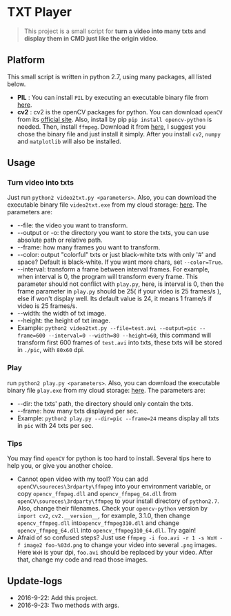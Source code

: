 # TXT Player
> This project is a small script for **turn a video into many txts and display them in CMD just like the origin video**.

## Platform
This small script is written in python 2.7, using many packages, all listed below.
* **PIL** : You can install `PIL` by executing an executable binary file from [here](http://effbot.org/media/downloads/PIL-1.1.7.win32-py2.7.exe).
* **cv2** : cv2 is the openCV packages for python. You can download `openCV` from its [official site](http://opencv.org/). Also, install by pip `pip install opencv-python` is needed. Then, install `ffmpeg`. Download it from [here](http://ffmpeg.org/), I suggest you chose the binary file and just install it simply. After you install `cv2`, `numpy` and `matplotlib` will also be installed.

## Usage
### Turn video into txts
Just run `python2 video2txt.py <parameters>`. Also, you can download the executable binary file `video2txt.exe` from my cloud storage: [here](http://7xktmz.com1.z0.glb.clouddn.com/video2txt.exe). The parameters are:
* --file: the video you want to transform.
* --output or -o: the directory you want to store the txts, you can use absolute path or relative path.
* --frame: how many frames you want to transform.
* --color: output "colorful" txts or just black-white txts with only '#' and space? Default is black-white. If you want more chars, set `--color=True`.
* --interval: transform a frame between interval frames. For example, when interval is 0, the program will transform every frame. This parameter should not conflict with `play.py`, here, is interval is 0, then the frame parameter in `play.py` should be 25( if your video is 25 frames/s ), else if won't display well. Its default value is 24, it means 1 frame/s if video is 25 frames/s.
* --width: the width of txt image.
* --height: the height of txt image.
* Example: `python2 video2txt.py --file=test.avi --output=pic --frame=600 --interval=0 --width=80 --height=60`, this command will transform first 600 frames of `test.avi` into txts, these txts will be stored in `./pic`, with `80x60` dpi.

### Play
run `python2 play.py <parameters>`. Also, you can download the executable binary file `play.exe` from my cloud storage: [here](http://7xktmz.com1.z0.glb.clouddn.com/play.exe). The parameters are:
* --dir: the txts' path, the directory should only contain the txts.
* --frame: how many txts displayed per sec.
* Example: `python2 play.py --dir=pic --frame=24` means display all txts in `pic` with 24 txts per sec.

### Tips
You may find `openCV` for python is too hard to install. Several tips here to help you, or give you another choice.
* Cannot open video with my tool? You can add `openCV\soureces\3rdparty\ffmpeg`  into your environment variable, or copy `opencv_ffmpeg.dll` and `opencv_ffmpeg_64.dll` from `openCV\soureces\3rdparty\ffmpeg` to your install directory of `python2.7`. Also, change their filenames. Check your `opencv-python` version by `import cv2`, `cv2.__version__`, for example, 3.1.0, then change `opencv_ffmpeg.dll` into`opencv_ffmpeg310.dll` and change `opencv_ffmpeg_64.dll` into `opencv_ffmpeg310_64.dll`. Try again!
* Afraid of so confused steps? Just use `ffmpeg -i foo.avi -r 1 -s WxH -f image2 foo-%03d.png` to change your video into several `.png` images. Here `WxH` is your dpi, `foo.avi` should be replaced by your video. After that, change my code and read those images.

## Update-logs
* 2016-9-22: Add this project.
* 2016-9-23: Two methods with args.